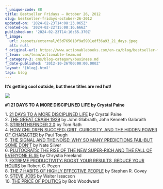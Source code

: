 ```yaml
---
f_unique-code: 88
title: Bestseller Fridays – October 26, 2012
slug: bestseller-fridays-october-26-2012
updated-on: '2024-02-23T14:08:23.065Z'
created-on: '2024-02-22T15:08:16.666Z'
published-on: '2024-02-23T14:16:55.370Z'
f_image:
  url: /assets/external/65d765018f9a5901edf36a93_21_days.jpeg
  alt: null
f_original-url: https://www.actionablebooks.com/en-ca/blog/bestseller-fridays-october-26-2012/
f_team: cms/team/actionable-team.md
f_category-3: cms/blog-category/business.md
f_date-published: '2012-10-26T00:00:00.000Z'
layout: '[blog].html'
tags: blog
---
```


**It’s getting cool outside, but these titles are red hot!**

![](/assets/external/65d765018f9a5901edf36a93_21_days.jpeg)

**#1 21 DAYS TO A MORE DISCIPLINED LIFE by Crystal Paine**

1\. [21 DAYS TO A MORE DISCIPLINED LIFE](http://www.amazon.com/gp/product/B009UGKEC4/ref=as_li_qf_sp_asin_il_tl?ie=UTF8&camp=1789&creative=9325&creativeASIN=B009UGKEC4&linkCode=as2&tag=gooseducmedi-20) by Crystal Paine  
2\. [THE GREAT CRASH 1929](http://www.amazon.com/gp/product/0547248164/ref=as_li_qf_sp_asin_il_tl?ie=UTF8&camp=1789&creative=9325&creativeASIN=0547248164&linkCode=as2&tag=gooseducmedi-20) by John Glabraith, John Kenneth Galbraith  
3\. [STRENTHSFINDER 2.0](http://www.amazon.com/gp/product/159562015X/ref=as_li_qf_sp_asin_il_tl?ie=UTF8&tag=gooseducmedi-20&linkCode=as2&camp=1789&creative=9325&creativeASIN=159562015X) by Tom Rath  
4\. [HOW CHILDREN SUCCEED: GRIT, CURIOSITY, AND THE HIDDEN POWER OF CHARACTER](http://www.amazon.com/gp/product/0547564651/ref=as_li_qf_sp_asin_il_tl?ie=UTF8&camp=1789&creative=9325&creativeASIN=0547564651&linkCode=as2&tag=gooseducmedi-20) by Paul Tough  
5\. [THE SIGNAL AND THE NOISE: WHY SO MANY PREDICTIONS FAIL-BUT SOME DON’T](http://www.amazon.com/gp/product/159420411X/ref=as_li_qf_sp_asin_il_tl?ie=UTF8&camp=1789&creative=9325&creativeASIN=159420411X&linkCode=as2&tag=gooseducmedi-20) by Nate Silver  
6\. [PLUTOCRATS: THE RISE OF THE NEW SUPER-RICH AND THE FALL OF EVERYONE ELSE](http://www.amazon.com/gp/product/1846142520/ref=as_li_qf_sp_asin_il_tl?ie=UTF8&camp=1789&creative=9325&creativeASIN=1846142520&linkCode=as2&tag=gooseducmedi-20) by Chrystia Freeland  
7\. [EXTREME PRODUCTIVITY: BOOST YOUR RESULTS, REDUCE YOUR HOURS](http://www.amazon.com/gp/product/0062188534/ref=as_li_qf_sp_asin_il_tl?ie=UTF8&camp=1789&creative=9325&creativeASIN=0062188534&linkCode=as2&tag=gooseducmedi-20) by Robert C. Pozen  
8\. [THE 7 HABITS OF HIGHLY EFFECTIVE PEOPLE](http://www.amazon.com/gp/product/0743269519/ref=as_li_qf_sp_asin_il_tl?ie=UTF8&camp=1789&creative=9325&creativeASIN=0743269519&linkCode=as2&tag=gooseducmedi-20) by Stephen R. Covey  
9\. [STEVE JOBS](http://www.amazon.com/gp/product/1451648537/ref=as_li_qf_sp_asin_il_tl?ie=UTF8&tag=gooseducmedi-20&linkCode=as2&camp=1789&creative=9325&creativeASIN=1451648537) by Walter Issacson  
10\. [THE PRICE OF POLITICS](http://www.amazon.com/gp/product/1451651104/ref=as_li_qf_sp_asin_il_tl?ie=UTF8&camp=1789&creative=9325&creativeASIN=1451651104&linkCode=as2&tag=gooseducmedi-20) by Bob Woodward
